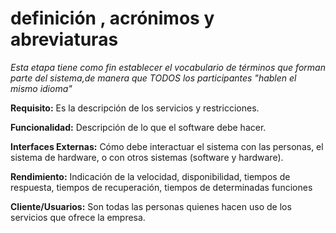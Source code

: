 # definición , acrónimos y abreviaturas

*Esta etapa tiene como fin establecer el vocabulario de términos que forman parte* 
*del sistema,de manera que TODOS los participantes "hablen el mismo idioma"*

**Requisito:** Es la descripción de los servicios y restricciones.

**Funcionalidad:** Descripción de lo que el software debe hacer.

**Interfaces Externas:** Cómo debe interactuar el sistema con las personas,
el sistema de hardware, o con otros sistemas (software y hardware).

**Rendimiento:** Indicación de la velocidad, disponibilidad, tiempos de respuesta,
tiempos de recuperación, tiempos de determinadas funciones

**Cliente/Usuarios:** Son todas las personas quienes hacen uso de los servicios
que ofrece la empresa.
